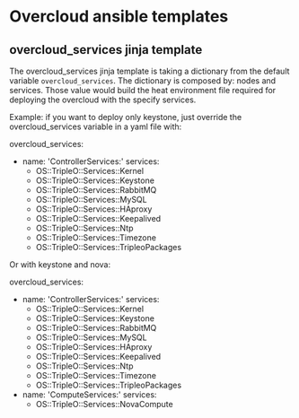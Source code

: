 Overcloud ansible templates
===========================

overcloud_services jinja template
---------------------------------

The overcloud_services jinja template is taking a dictionary from the default
variable `overcloud_services`.
The dictionary is composed by: nodes and services.
Those value would build the heat environment file required for deploying
the overcloud with the specify services.

Example: if you want to deploy only keystone, just override the
overcloud_services variable in a yaml file with:

overcloud_services:
  - name: 'ControllerServices:'
    services:
    - OS::TripleO::Services::Kernel
    - OS::TripleO::Services::Keystone
    - OS::TripleO::Services::RabbitMQ
    - OS::TripleO::Services::MySQL
    - OS::TripleO::Services::HAproxy
    - OS::TripleO::Services::Keepalived
    - OS::TripleO::Services::Ntp
    - OS::TripleO::Services::Timezone
    - OS::TripleO::Services::TripleoPackages

Or with keystone and nova:

overcloud_services:
  - name: 'ControllerServices:'
    services:
    - OS::TripleO::Services::Kernel
    - OS::TripleO::Services::Keystone
    - OS::TripleO::Services::RabbitMQ
    - OS::TripleO::Services::MySQL
    - OS::TripleO::Services::HAproxy
    - OS::TripleO::Services::Keepalived
    - OS::TripleO::Services::Ntp
    - OS::TripleO::Services::Timezone
    - OS::TripleO::Services::TripleoPackages
  - name: 'ComputeServices:'
    services:
    - OS::TripleO::Services::NovaCompute
